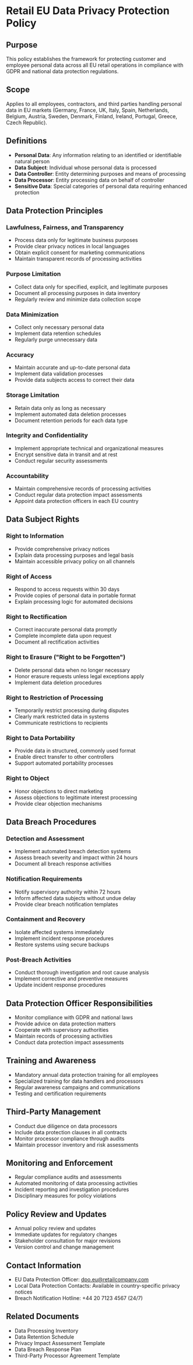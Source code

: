 # Retail EU Data Privacy Protection Policy

## Purpose
This policy establishes the framework for protecting customer and employee personal data across all EU retail operations in compliance with GDPR and national data protection regulations.

## Scope
Applies to all employees, contractors, and third parties handling personal data in EU markets (Germany, France, UK, Italy, Spain, Netherlands, Belgium, Austria, Sweden, Denmark, Finland, Ireland, Portugal, Greece, Czech Republic).

## Definitions
- **Personal Data**: Any information relating to an identified or identifiable natural person
- **Data Subject**: Individual whose personal data is processed
- **Data Controller**: Entity determining purposes and means of processing
- **Data Processor**: Entity processing data on behalf of controller
- **Sensitive Data**: Special categories of personal data requiring enhanced protection

## Data Protection Principles

### Lawfulness, Fairness, and Transparency
- Process data only for legitimate business purposes
- Provide clear privacy notices in local languages
- Obtain explicit consent for marketing communications
- Maintain transparent records of processing activities

### Purpose Limitation
- Collect data only for specified, explicit, and legitimate purposes
- Document all processing purposes in data inventory
- Regularly review and minimize data collection scope

### Data Minimization
- Collect only necessary personal data
- Implement data retention schedules
- Regularly purge unnecessary data

### Accuracy
- Maintain accurate and up-to-date personal data
- Implement data validation processes
- Provide data subjects access to correct their data

### Storage Limitation
- Retain data only as long as necessary
- Implement automated data deletion processes
- Document retention periods for each data type

### Integrity and Confidentiality
- Implement appropriate technical and organizational measures
- Encrypt sensitive data in transit and at rest
- Conduct regular security assessments

### Accountability
- Maintain comprehensive records of processing activities
- Conduct regular data protection impact assessments
- Appoint data protection officers in each EU country

## Data Subject Rights

### Right to Information
- Provide comprehensive privacy notices
- Explain data processing purposes and legal basis
- Maintain accessible privacy policy on all channels

### Right of Access
- Respond to access requests within 30 days
- Provide copies of personal data in portable format
- Explain processing logic for automated decisions

### Right to Rectification
- Correct inaccurate personal data promptly
- Complete incomplete data upon request
- Document all rectification activities

### Right to Erasure ("Right to be Forgotten")
- Delete personal data when no longer necessary
- Honor erasure requests unless legal exceptions apply
- Implement data deletion procedures

### Right to Restriction of Processing
- Temporarily restrict processing during disputes
- Clearly mark restricted data in systems
- Communicate restrictions to recipients

### Right to Data Portability
- Provide data in structured, commonly used format
- Enable direct transfer to other controllers
- Support automated portability processes

### Right to Object
- Honor objections to direct marketing
- Assess objections to legitimate interest processing
- Provide clear objection mechanisms

## Data Breach Procedures

### Detection and Assessment
- Implement automated breach detection systems
- Assess breach severity and impact within 24 hours
- Document all breach response activities

### Notification Requirements
- Notify supervisory authority within 72 hours
- Inform affected data subjects without undue delay
- Provide clear breach notification templates

### Containment and Recovery
- Isolate affected systems immediately
- Implement incident response procedures
- Restore systems using secure backups

### Post-Breach Activities
- Conduct thorough investigation and root cause analysis
- Implement corrective and preventive measures
- Update incident response procedures

## Data Protection Officer Responsibilities
- Monitor compliance with GDPR and national laws
- Provide advice on data protection matters
- Cooperate with supervisory authorities
- Maintain records of processing activities
- Conduct data protection impact assessments

## Training and Awareness
- Mandatory annual data protection training for all employees
- Specialized training for data handlers and processors
- Regular awareness campaigns and communications
- Testing and certification requirements

## Third-Party Management
- Conduct due diligence on data processors
- Include data protection clauses in all contracts
- Monitor processor compliance through audits
- Maintain processor inventory and risk assessments

## Monitoring and Enforcement
- Regular compliance audits and assessments
- Automated monitoring of data processing activities
- Incident reporting and investigation procedures
- Disciplinary measures for policy violations

## Policy Review and Updates
- Annual policy review and updates
- Immediate updates for regulatory changes
- Stakeholder consultation for major revisions
- Version control and change management

## Contact Information
- EU Data Protection Officer: dpo.eu@retailcompany.com
- Local Data Protection Contacts: Available in country-specific privacy notices
- Breach Notification Hotline: +44 20 7123 4567 (24/7)

## Related Documents
- Data Processing Inventory
- Data Retention Schedule
- Privacy Impact Assessment Template
- Data Breach Response Plan
- Third-Party Processor Agreement Template
